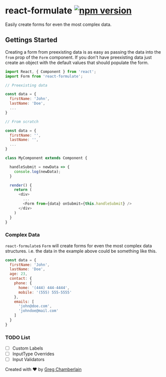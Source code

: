 # react-formulate [![npm version](https://badge.fury.io/js/react-formulate.svg)](https://badge.fury.io/js/react-formulate)
Easily create forms for even the most complex data.

## Gettings Started
Creating a form from preexisting data is as easy as passing the data into the `from` prop of the `Form` component. If you don't have preexisting data just create an object with the default values that should populate the form.
```js
import React, { Component } from 'react';
import Form from 'react-formulate';

// Preexisting data

const data = {
  firstName: 'John',
  lastName: 'Doe',
  ...
}

// From scratch

const data = {
  firstName: '',
  lastName: '',
  ...
}

class MyComponent extends Component {

  handleSubmit = newData => {
    console.log(newData);
  }

  render() {
    return (
      <div>
        ...
        <Form from={data} onSubmit={this.handleSubmit} />
      </div>
    )
  }
}
```
### Complex Data
`react-formulate`s `Form` will create forms for even the most complex data structures. i.e. the data in the example above could be something like this.

```js
const data = {
  firstName: 'John',
  lastName: 'Doe',
  age: 23,
  contact: {
    phone: {
      home: '(444) 444-4444',
      mobile: '(555) 555-5555'
    },
    emails: [
      'john@doe.com',
      'johndoe@mail.com'
    ]
  }
}
```

### TODO List
- [ ] Custom Labels
- [ ] InputType Overrides
- [ ] Input Validators

Created with ♥ by [Greg Chamberlain](https://github.com/gregchamberlain)
